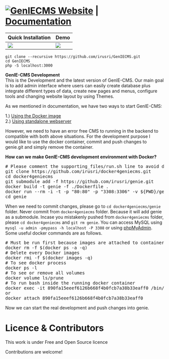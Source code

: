 [![GenIECMS](https://github.com/irusri/GenIECMS/blob/master/docs/images/logo_32.png?raw=true "Download") Website](http://geniecms.org) | [Documentation](https://readthedocs.org/projects/geniecms/badge/?version=latest)
=======
<!--[![readthedocs](https://readthedocs.org/projects/geniecms/badge/?version=latest "readthedocs")](http://geniecms.readthedocs.io/en/latest/installation_updates.html)-->


| **Quick Installation** | **Demo** | 
|----------|----------|
|    <a href="https://raw.githubusercontent.com/irusri/GenIECMS/master/docs/images/Quick_installation.gif" target="_blank"><img src="https://github.com/irusri/GenIECMS/blob/master/docs/images/Quick_installation.gif"></a>      |  <a href="https://geniecms.org/demo" target="_blank"><img src="https://github.com/irusri/GenIECMS/blob/master/docs/images/genie_demo.png?raw=true"></a>        |  

```
git clone --recursive https://github.com/irusri/GenIECMS.git
cd GenIECMS
php -S localhost:3000
```

<!--
[![asciicast](https://asciinema.org/a/6kwlxee1o1qt15r3gunx7lt08.png)](https://asciinema.org/a/6kwlxee1o1qt15r3gunx7lt08)

**Make your wish**


 [![Beerpay](https://beerpay.io/irusri/GenIECMS/make-wish.svg?style=flat)](https://beerpay.io/irusri/GenIECMS)
-->
**GenIE-CMS Development**  
This is the Development and the latest version of GenIE-CMS. Our main goal is to add admin interface where users can easily create database plus integrate different types of data, create new pages and menus, configure tools and changing website layout by using Themes.

As we mentioned in documentation, we have two ways to start GenIE-CMS:

1.) [Using the Docker image](https://github.com/irusri/Docker4GenIECMS)   
2.) [Using standalone webserver](https://geniecms.readthedocs.io/en/latest/installation_updates.html)

However, we need to have an error free CMS to running in the backend to compatible with both above situations. For the development purpose I would like to use the docker container, commit and push changes to genie.git and simply remove the container.  

**How can we make GenIE-CMS development environment with Docker?**
<pre>
# Please comment the supporting_files/run.sh line to avoid download the geniecms.git  
git clone https://github.com/irusri/docker4geniecms.git  
cd docker4geniecms  
git submodule add -f https://github.com/irusri/genie.git  
docker build -t genie -f ./Dockerfile .  
docker run --rm -i -t -p "80:80" -p "3308:3306" -v ${PWD}/genie:/app -v ${PWD}/mysql:/var/lib/mysql -e MYSQL_ADMIN_PASS="mypass" --name genie genie  
cd genie 
</pre>

When we need to commit changes, please go to `cd docker4geniecms/genie` folder. Never commit from `docker4geniecms` folder. Because it will add genie as a submodule. Incase you mistakenly pushed from `docker4geniecms` folder, please `cd docker4geniecms` and  `git rm genie`. You can access MySQL using `mysql -u admin -pmypass -h localhost -P 3308` or using [phpMyAdmin](http://localhost/phpmyadmin). Some useful docker commands are as follows.
<pre>
# Must be run first because images are attached to containers
docker rm -f $(docker ps -a -q)
# Delete every Docker images
docker rmi -f $(docker images -q)
# To see docker process
docker ps -l 
# To see or remove all volumes
docker volume ls/prune
# To run bash inside the running docker container
docker exec -it 890fa15eeef6126b668f4b0fcb7a38b33eaff0 /bin/bash
or
docker attach 890fa15eeef6126b668f4b0fcb7a38b33eaff0
</pre>

Now we can start the real development and push changes into genie.


Licence & Contributors
======================

This work is under Free and Open Source licence

Contributions are welcome!
